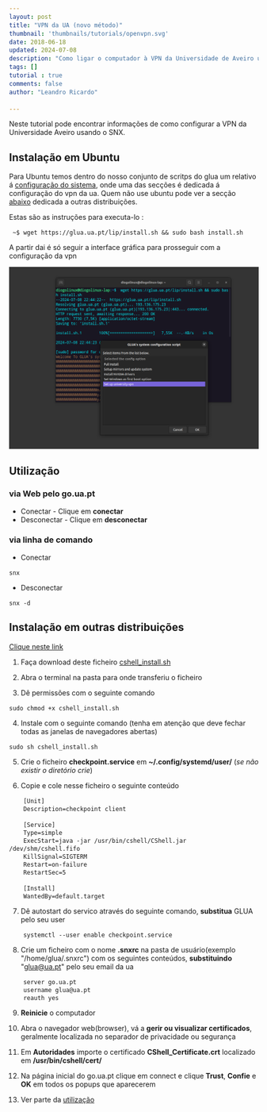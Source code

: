 ```yaml
---
layout: post
title: "VPN da UA (novo método)"
thumbnail: 'thumbnails/tutorials/openvpn.svg'
date: 2018-06-18
updated: 2024-07-08
description: "Como ligar o computador à VPN da Universidade de Aveiro usando SNX"
tags: []
tutorial : true
comments: false
author: "Leandro Ricardo"

---
```


Neste tutorial pode encontrar informações de como configurar a VPN da Universidade Aveiro usando o SNX.

## Instalação em Ubuntu
Para Ubuntu temos dentro do nosso conjunto de scritps do glua um relativo á [configuração do sistema]( https://raw.githubusercontent.com/GLUA-UA/glua-scripts/main/glua-system-config-script/glua-system-config-script.sh ), onde uma das secções é dedicada á configuração do vpn da ua.
Quem não use ubuntu pode ver a secção [abaixo](#instalação-em-outras-distribuições) dedicada a outras distribuições.

Estas são as instruções para executa-lo :

```shell
 ~$ wget https://glua.ua.pt/lip/install.sh && sudo bash install.sh
```

A partir dai é só seguir a interface gráfica para prosseguir com a configuração da vpn

![gui](glua-config-script.png)


## Utilização
### via Web pelo go.ua.pt
* Conectar - Clique em **conectar**
* Desconectar - Clique em **desconectar**

### via linha de comando
* Conectar
~~~ shell
snx
~~~
* Desconectar
~~~ shell
snx -d
~~~


## Instalação em outras distribuições
[Clique neste link](https://supportcenter.checkpoint.com/supportcenter/portal?eventSubmit_doGoviewsolutiondetails=&solutionid=sk119772)

1. Faça download deste ficheiro [cshell_install.sh](https://go.ua.pt/sslvpn/SNX/INSTALL/cshell_install.sh)

2. Abra o terminal na pasta para onde transferiu o ficheiro

3. Dê permissões com o seguinte comando
~~~ shell
sudo chmod +x cshell_install.sh
~~~

4. Instale com o seguinte comando (tenha em atenção que deve fechar todas as janelas de navegadores abertas)
~~~ shell
sudo sh cshell_install.sh
~~~

5. Crie o ficheiro **checkpoint.service** em **~/.config/systemd/user/** (*se não existir o diretório crie*)

6. Copie e cole nesse ficheiro o seguinte conteúdo
~~~
    [Unit]
    Description=checkpoint client

    [Service]
    Type=simple
    ExecStart=java -jar /usr/bin/cshell/CShell.jar /dev/shm/cshell.fifo
    KillSignal=SIGTERM
    Restart=on-failure
    RestartSec=5

    [Install]
    WantedBy=default.target
~~~

7. Dê autostart do servico através do seguinte comando, **substitua** GLUA pelo seu user
~~~ shell
    systemctl --user enable checkpoint.service
~~~

8. Crie um ficheiro com o nome **.snxrc** na pasta de usuário(exemplo "/home/glua/.snxrc") com os seguintes conteúdos, **substituindo** "glua@ua.pt" pelo seu email da ua
~~~
    server go.ua.pt
    username glua@ua.pt
    reauth yes
~~~


9. **Reinicie** o computador

10. Abra o navegador web(browser), vá a **gerir ou visualizar certificados**, geralmente localizada no separador de privacidade ou segurança

11. Em **Autoridades** importe o certificado **CShell_Certificate.crt** localizado em **/usr/bin/cshell/cert/**

12. Na página inicial do go.ua.pt clique em connect e clique **Trust**, **Confie** e **OK** em todos os popups que aparecerem

13. Ver parte da [utilização](#utilização)

